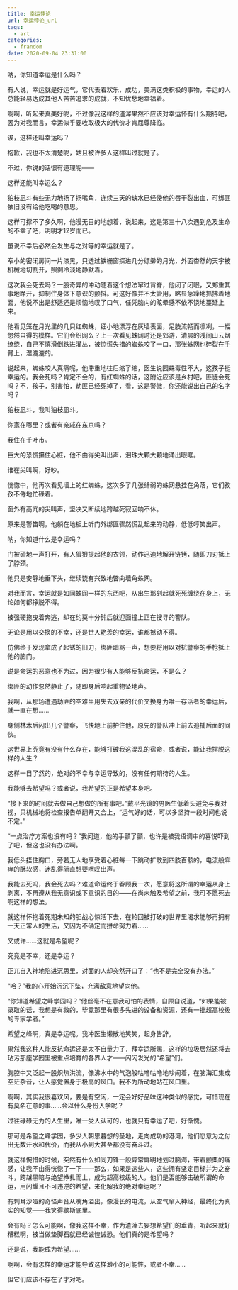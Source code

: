 ```yaml
---
title: 幸运悖论
url: 幸运悖论_url
tags:
  - art
categories:
  - frandom
date: 2020-09-04 23:31:00
---
```

呐，你知道幸运是什么吗？

<!-- more -->

 有人说，幸运就是好运气，它代表着欢乐，成功，美满这类积极的事物，幸运的人总能轻易达成其他人苦苦追求的成就，不知忧愁地幸福着。

 啊啊，听起来真美好呢，不过像我这样的渣滓果然不应该对幸运怀有什么期待吧，因为对我而言，幸运似乎要收取极大的代价才肯屈尊降临。

 诶，这样还叫幸运吗？

 抱歉，我也不太清楚呢，姑且被许多人这样叫过就是了。

 不过，你说的话很有道理呢——

 这样还能叫幸运么？

 狛枝凪斗有些无力地扬了扬嘴角，连续三天的缺水已经使他的唇干裂出血，可绑匪依旧没有给他吃喝的意思。

 这样可撑不了多久啊，他漫无目的地想着，说起来，这是第三十八次遇到危及生命的不幸了吧，明明才12岁而已。

 虽说不幸后必然会发生与之对等的幸运就是了。

 窄小的密闭房间一片漆黑，只透过铁栅窗探进几分缥缈的月光，外面杳然的天宇被机械地切割开，照例冷淡地静默着。

 这次我会死去吗？一股奇异的冲动随着这个想法窜过背脊，他闭了闭眼，又郑重其事地睁开，抑制住身体下意识的颤抖。可这好像并不太管用，略显急躁地抓拂着地面，他说不出是舒适还是烦恼地叹了口气，任凭脑内的眩晕感不依不饶地蔓延上来。

 他看见笼在月光里的几只红蜘蛛，细小地漂浮在灰墙表面，足肢流畅而凛冽，一幅悠然自得的模样。它们会织网么？上一次看见蛛网时还是郊游，清晨的浅间山云烟缭绕，自己不慎滑倒跌进灌丛，被惊慌失措的蜘蛛咬了一口，那张蛛网也碎裂在手臂上，湿漉漉的。

 说起来，蜘蛛咬人真痛呢，他滞重地往后缩了缩，医生说园蛛毒性不大，这孩子挺幸运的。我会死吗？肯定不会的，有红蜘蛛的话，这附近应该是乡村吧，匪徒会死吗？不，孩子，别害怕，劫匪已经死掉了，看，这是警徽，你还能说出自己的名字吗？

 狛枝凪斗，我叫狛枝凪斗。

 你家在哪里？或者有亲戚在东京吗？

 我住在千叶市。

 巨大的恐慌攥住心脏，他不由得尖叫出声，泪珠大颗大颗地涌出眼眶。

 谁在尖叫啊，好吵。

 恍惚中，他再次看见墙上的红蜘蛛，这次多了几张纤弱的蛛网悬挂在角落，它们孜孜不倦地忙碌着。

 窗外有高亢的尖叫声，坚决又断续地跨越死寂回响不休。

 原来是警笛啊，他躺在地板上听门外绑匪骤然慌乱起来的动静，低低哼笑出声。

 呐，你知道什么是幸运吗？

 门被砰地一声打开，有人狠狠提起他的衣领，动作迅速地解开链铐，随即刀刃抵上了脖颈。

 他只是安静地垂下头，继续饶有兴致地瞥向墙角蛛网。

 对我而言，幸运就是如同蛛网一样的东西吧，从出生那刻起就死死缠绕在身上，无论如何都挣脱不得。

 被强硬拖曳着奔逃，却在约莫十分钟后就迎面撞上正在搜寻的警队。

 无论是用以交换的不幸，还是世人艳羡的幸运，谁都撼动不得。

 仿佛终于发现拿成了起锈的旧刀，绑匪暗骂一声，想要将用以对抗警察的手枪抵上他的脑门。

 说是命运的恶意也不为过，因为很少有人能够反抗命运，不是么？

 绑匪的动作忽然静止了，随即身后响起重物坠地声。

 我啊，从那场遭遇劫匪的空难里用失去双亲的代价交换身为唯一存活者的幸运后，就一直在想……

 身侧林木后闪出几个警察，飞快地上前护住他，原先的警队冲上前去追捕后面的同伙。

 这世界上究竟有没有什么存在，能够打破我这混乱的宿命，或者说，能让我摆脱这样的人生？

 这样一目了然的，绝对的不幸与幸运导致的，没有任何期待的人生。

 我能够去希望吗？或者说，我希望的正是希望本身吧。

 

 “接下来的时间就去做自己想做的所有事吧。”戴平光镜的男医生低着头避免与我对视，只机械地将检查报告单翻开又合上，“运气好的话，可以多坚持一段时间也说不定。”

 “一点治疗方案也没有吗？”我问道，他的手颤了颤，也许是被我语调中的喜悦吓到了吧，但这也没有办法啊。

 我低头捂住胸口，旁若无人地享受着心脏每一下跳动扩散到四肢百骸的，电流般麻痒的酥软感，迷乱得简直想要喟叹出声。

 我能去死吗，我会死去吗？难道命运终于眷顾我一次，愿意将这所谓的幸运从身上剥离，不再遵从我无意识或下意识的目的——在尚未触及希望之前，我可不愿死去啊这样的想法。

 就这样怀抱着死期未知的胆战心惊活下去，在轮回被打破的世界里渴求能够再拥有一天正常人的生活，又因为不确定而拼命努力着……

 又或许……这就是希望呢？

 究竟是不幸，还是幸运？

 正兀自入神地陷进沉思里，对面的人却突然开口了：“也不是完全没有办法。”

 “哈？”我的心开始沉沉下坠，充满敌意地望向他。

 “你知道希望之峰学园吗？”他丝毫不在意我可怕的表情，自顾自说道，“如果能被录取的话，我想是有救的，毕竟那里有很多先进的设备和资源，还有一批超高校级的专家学者。”

 希望之峰啊，真是幸运呢。我冲医生懒散地笑笑，起身告辞。

 果然我这种人能反抗命运还是太不自量力了，拜幸运所赐，这样的垃圾居然还将去玷污那座学园里被重点培育的各界人才——闪闪发光的“希望”们。

 胸腔中又泛起一股炽热洪流，像沸水中的气泡般咕噜咕噜地吵闹着，在脑海汇集成空茫杂音，让人感觉置身于极高的风口。我不为所动地站在风口里。

 啊啊，其实我很喜欢风，要是有空闲，一定会好好品味这种类似的感觉，可惜现在有莫名在意的事……会以什么身份入学呢？

 过往碌碌无为的人生里，唯一受人认可的，也就只有幸运了吧，好惭愧。

 那可是希望之峰学园，多少人朝思暮想的圣地，走向成功的港湾，他们愿意为之付出无数汗水和代价，而我从小到大甚至都没有奋斗过。

 就这样惋惜的时候，突然有什么如同刀锋一般异常鲜明地划过脑海，带着颤栗的痛感，让我不由得恍惚了一下——那么，如果是这些人，这些拥有坚定目标并为之奋斗，跨越黑暗与绝望挣扎而上，成为超高校级的人，他们是否能够击破所谓的命运，用闪耀且不可违逆的希望，来化解我的绝对幸运呢？

 有刺耳沙哑的奇怪声音从嘴角溢出，像漫长的电流，从空气窜入神经，最终化为真实的知觉——我笑得歇斯底里。

 会有吗？怎么可能啊，像我这样不幸，作为渣滓去妄想希望们的垂青，听起来就好糟糕啊，被当做垫脚石就已经诚惶诚恐。他们真的是希望吗？

 还是说，我能成为希望……

 啊啊，会有怎样的幸运才能导致这样渺小的可能性，或者不幸……

 但它们应该不存在了才对吧。
